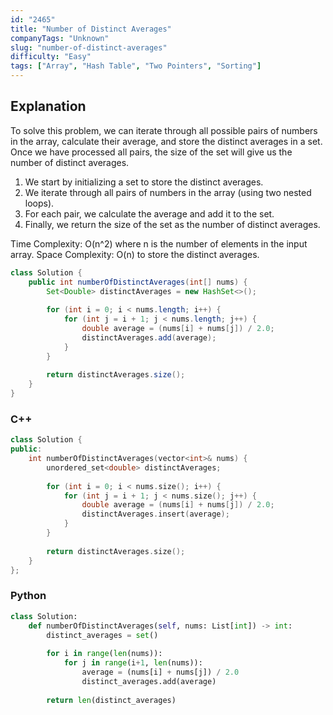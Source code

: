 ```yaml
---
id: "2465"
title: "Number of Distinct Averages"
companyTags: "Unknown"
slug: "number-of-distinct-averages"
difficulty: "Easy"
tags: ["Array", "Hash Table", "Two Pointers", "Sorting"]
---
```


## Explanation
To solve this problem, we can iterate through all possible pairs of numbers in the array, calculate their average, and store the distinct averages in a set. Once we have processed all pairs, the size of the set will give us the number of distinct averages.

1. We start by initializing a set to store the distinct averages.
2. We iterate through all pairs of numbers in the array (using two nested loops).
3. For each pair, we calculate the average and add it to the set.
4. Finally, we return the size of the set as the number of distinct averages.

Time Complexity: O(n^2) where n is the number of elements in the input array.
Space Complexity: O(n) to store the distinct averages.
```java
class Solution {
    public int numberOfDistinctAverages(int[] nums) {
        Set<Double> distinctAverages = new HashSet<>();
        
        for (int i = 0; i < nums.length; i++) {
            for (int j = i + 1; j < nums.length; j++) {
                double average = (nums[i] + nums[j]) / 2.0;
                distinctAverages.add(average);
            }
        }
        
        return distinctAverages.size();
    }
}
```

### C++
```cpp
class Solution {
public:
    int numberOfDistinctAverages(vector<int>& nums) {
        unordered_set<double> distinctAverages;
        
        for (int i = 0; i < nums.size(); i++) {
            for (int j = i + 1; j < nums.size(); j++) {
                double average = (nums[i] + nums[j]) / 2.0;
                distinctAverages.insert(average);
            }
        }
        
        return distinctAverages.size();
    }
};
```

### Python
```python
class Solution:
    def numberOfDistinctAverages(self, nums: List[int]) -> int:
        distinct_averages = set()
        
        for i in range(len(nums)):
            for j in range(i+1, len(nums)):
                average = (nums[i] + nums[j]) / 2.0
                distinct_averages.add(average)
                
        return len(distinct_averages)
```